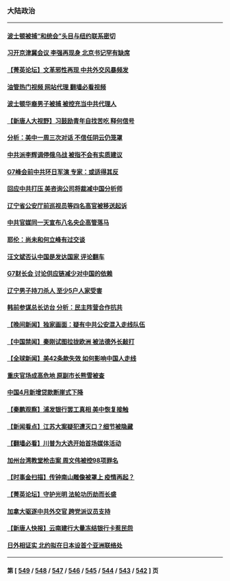 ### 大陆政治
---
#### [波士顿被捕“和统会”头目与纽约联系密切](../../pages/ncid277/n13995315.md?05131245) 
#### [习开京津冀会议 李强再现身 北京书记罕有缺席](../../pages/ncid277/n13995263.md?05131245) 
#### [【菁英论坛】文革邪性再现 中共外交风暴频发](../../pages/ncid277/n13995139.md?05131245) 
#### [油管热门视频 网站代理 翻墙必看视频](http://138.2.39.72:81/youtube.html?epic-marker?05131245)
#### [波士顿华裔男子被捕 被控充当中共代理人](../../pages/ncid277/n13995143.md?05131245) 
#### [【新唐人大视野】习鼓励青年自找苦吃 释何信号](../../pages/ncid277/n13995092.md?05131245) 
#### [分析：美中一周三次对话 不信任阴云仍笼罩](../../pages/ncid277/n13995004.md?05131245) 
#### [中共派李辉调停俄乌战 被指不会有实质建议](../../pages/ncid277/n13995061.md?05131245) 
#### [G7峰会前中共环日军演 专家：或适得其反](../../pages/ncid277/n13994758.md?05131245) 
#### [回应中共打压 美咨询公司将裁减中国分析师](../../pages/ncid277/n13995086.md?05131245) 
#### [辽宁省公安厅前巡视员等四名高官被移送起诉](../../pages/ncid277/n13994722.md?05131245) 
#### [中共官媒同一天宣布八名央企高管落马](../../pages/ncid277/n13994748.md?05131245) 
#### [耶伦：尚未和何立峰有过交谈](../../pages/ncid277/n13994845.md?05131245) 
#### [汪文斌否认中国是发达国家 评论翻车](../../pages/ncid277/n13994803.md?05131245) 
#### [G7财长会 讨论供应链减少对中国的依赖](../../pages/ncid277/n13994903.md?05131245) 
#### [辽宁男子持刀杀人 至少5户人家受害](../../pages/ncid277/n13994754.md?05131245) 
#### [韩前参谋总长访台 分析：民主阵营合作抗共](../../pages/ncid277/n13994409.md?05131245) 
#### [【晚间新闻】独家画面：疑有中共公安混入走线队伍](../../pages/ncid277/n13994262.md?05131245) 
#### [【中国禁闻】秦刚试图拉拢欧洲 被法德外长敲打](../../pages/ncid277/n13994280.md?05131245) 
#### [【全球新闻】美42条款失效 如何影响中国人走线](../../pages/ncid277/n13994699.md?05131245) 
#### [重庆官场成高危地 原副市长熊雪被查](../../pages/ncid277/n13994615.md?05131245) 
#### [中国4月新增贷款断崖式下降](../../pages/ncid277/n13994463.md?05131245) 
#### [【秦鹏观察】浦发银行罢工真相 美中恢复接触](../../pages/ncid277/n13994319.md?05131245) 
#### [【新闻看点】江苏大案疑犯遭灭口？细节被隐藏](../../pages/ncid277/n13994381.md?05131245) 
#### [【翻墙必看】川普为大选开始首场媒体活动](../../pages/ncid277/n13994424.md?05131245) 
#### [加州台湾教堂枪击案 周文伟被控98项罪名](../../pages/ncid277/n13994288.md?05131245) 
#### [【时事金扫描】传钟南山雕像被罩上 疫情再起？](../../pages/ncid277/n13994286.md?05131245) 
#### [【菁英论坛】守护光明 法轮功历劫而长盛](../../pages/ncid277/n13994298.md?05131245) 
#### [加拿大驱逐中共外交官 跨党派议员支持](../../pages/ncid277/n13994251.md?05131245) 
#### [【新唐人快报】云南建行大量冻结银行卡惹民怨](../../pages/ncid277/n13994078.md?05131245) 
#### [日外相证实 北约拟在日本设首个亚洲联络处](../../pages/ncid277/n13994269.md?05131245) 

---
#### 第 [ [549](./549.md?05131245) / [548](./548.md?05131245) / [547](./547.md?05131245) / [546](./546.md?05131245) / [545](./545.md?05131245) / [544](./544.md?05131245) / [543](./543.md?05131245) / [542](./542.md?05131245) ] 页
